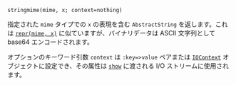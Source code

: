 ```
stringmime(mime, x; context=nothing)
```

指定された `mime` タイプでの `x` の表現を含む `AbstractString` を返します。これは [`repr(mime, x)`](@ref) に似ていますが、バイナリデータは ASCII 文字列として base64 エンコードされます。

オプションのキーワード引数 `context` は `:key=>value` ペアまたは [`IOContext`](@ref) オブジェクトに設定でき、その属性は [`show`](@ref) に渡される I/O ストリームに使用されます。
